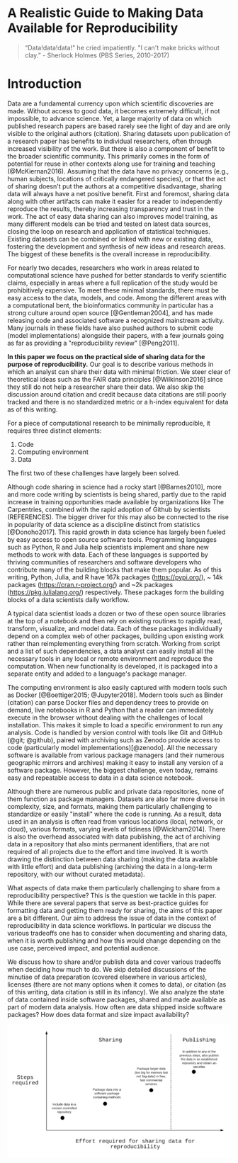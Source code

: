 
# A Realistic Guide to Making Data Available for Reproducibility


> “Data!data!data!" he cried impatiently. "I can't make bricks without clay.” - Sherlock Holmes (PBS Series, 2010-2017)


# Introduction

Data are a fundamental currency upon which scientific discoveries are made. Without access to good data, it becomes extremely difficult, if not impossible, to advance science. Yet, a large majority of data on which published research papers are based rarely see the light of day and are only visible to the original authors (citation).  Sharing datasets upon publication of a research paper has benefits to individual researchers, often through increased visibility of the work. But there is also a component of benefit to the broader scientific community. This primarily comes in the form of potential for reuse in other contexts along use for training and teaching (@McKiernan2016). Assuming that the data have no privacy concerns (e.g., human subjects, locations of critically endangered species), or that the act of sharing doesn't put the authors at a competitive disadvantage, sharing data will always have a net positive benefit. First and foremost, sharing data along with other artifacts can make it easier for a reader to independently reproduce the results, thereby increasing transparency and trust in the work. The act of easy data sharing can also improves model training, as many different models can be tried and tested on latest data sources, closing the loop on research and application of statistical techniques. Existing datasets can be combined or linked with new or existing data, fostering the development and synthesis of new ideas and research areas. The biggest of these benefits is the overall increase in reproducibility.

For nearly two decades, researchers who work in areas related to computational science have pushed for better standards to verify scientific claims, especially in areas where a full replication of the study would be prohibitively expensive. To meet these minimal standards, there must be easy access to the data, models, and code. Among the different areas with a computational bent, the bioinformatics community in particular has a strong culture around open source [@Gentleman2004], and has made releasing code and associated software a recognized mainstream activity. Many journals in these fields have also pushed authors to submit code (model implementations) alongside their papers, with a few journals going as far as providing a "reproducibility review" [@Peng2011].

**In this paper we focus on the practical side of sharing data for the purpose of reproducibility.** Our goal is to describe various methods in which an analyst can share their data with minimal friction. We steer clear of theoretical ideas such as the FAIR data principles [@Wilkinson2016] since they still do not help a researcher share their data. We also skip the discussion around citation and credit because data citations are still poorly tracked and there is no standardized metric or a h-index equivalent for data as of this writing. 

For a piece of computational research to be minimally reproducible, it requires three distinct elements:
1. Code
2. Computing environment
3. Data

The first two of these challenges have largely been solved. 

Although code sharing in science had a rocky start [@Barnes2010], more and more code writing by scientists is being shared, partly due to the rapid increase in training opportunities made available by organizations like The Carpentries, combined with the rapid adoption of Github by scientists (REFERENCES). The bigger driver for this may also be connected to the rise in popularity of data science as a discipline distinct from statistics [@Donoho2017]. This rapid growth in data science has largely been fueled by easy access to open source software tools. Programming languages such as Python, R and Julia help scientists implement and share new methods to work with data. Each of these languages is supported by thriving communities of researchers and software developers who contribute many of the building blocks that make them popular. As of this writing, Python, Julia, and R have  167k packages (https://pypi.org/), ~ 14k packages (https://cran.r-project.org/) and ~2k  packages (https://pkg.julialang.org/) respectively. These packages form the building blocks of a data scientists daily workflow. 

A typical data scientist loads a dozen or two of these open source libraries at the top of a notebook and then rely on existing routines to rapidly read, transform, visualize, and model data. Each of these packages individually depend on a complex web of other packages, building upon existing work rather than reimplementing everything from scratch. Working from script and a list of such dependencies, a data analyst can easily install all the necessary tools in any local or remote environment and reproduce the computation. When new functionality is developed, it is packaged into a separate entity and added to a language's package manager.

The computing environment is also easily captured with modern tools such as Docker [@Boettiger2015; @Jupyter2018]. Modern tools such as Binder (citation) can parse Docker files and dependency trees to provide on demand, live notebooks in R and Python that a reader can immediately execute in the browser without dealing with the challenges of local installation. This makes it simple to load a specific environment to run any analysis. Code is handled by version control with tools like Git and GitHub (@git; @github), paired with archiving such as Zenodo provide access to code (particularly model implementations)[@zenodo]. All the necessary software is available from various package managers (and their numerous geographic mirrors and archives) making it easy to install any version of a software package. However, the biggest challenge, even today, remains easy and repeatable access to data in a data science notebook.

Although there are numerous public and private data repositories, none  of them function as package managers. Datasets are also far more diverse in complexity, size, and formats, making them particularly challenging to standardize or easily "install" where the code is running. As a result, data used in an analysis is often read from various locations (local, network, or cloud), various formats, varying levels of tidiness [@Wickham2014]. There is also the overhead associated with data publishing, the act of archiving data in a repository that also mints permanent identifiers, that are not required of all projects due to the effort and time involved. It is worth drawing the distinction between data sharing (making the data available with little effort) and data publishing (archiving the data in a long-term repository, with our without curated metadata).

What aspects of data make them particularly challenging to share from a reproducibility perspective? This is the question we tackle in this paper.  While there are several papers that serve as best-practice guides for formatting data and getting them ready for sharing, the aims of this paper are a bit different. Our aim to address the issue of data in the context of reproducibility in data science workflows. In particular we discuss the various tradeoffs one has to consider when documenting and sharing data, when it is worth publishing and how this would change depending on the use case, perceived impact, and potential audience.

We discuss how to share and/or publish data and cover various tradeoffs when deciding how much to do. We skip detailed discussions of the minutiae of data preparation (covered elsewhere in various articles), licenses (there are not many options when it comes to data), or citation (as of this writing, data citation is still in its infancy). We also analyze the state of data contained inside software packages, shared and made available as part of modern data analysis. How often are data shipped inside software packages? How does data format and size impact availability? 

![](figures/data_sharing_workflow.png)